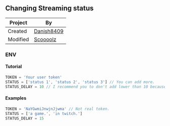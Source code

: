 ## Changing Streaming status

| Project | By |
| --- | --- |
| Created | [Danish8409](https://github.com/Danish8409) |
| Modified | [Scoooolz](https://github.com/Scoooolz) |

### ENV
#### Tutorial
```js
TOKEN = 'Your user token'
STATUS = ['status 1', 'status 2', 'status 3'] // You can add more.
STATUS_DELAY = 10 // I recommend you to don't add lower than 10 because you can get banned.
```

#### Examples
```js
TOKEN = 'NaYGwmiJnwjnJjwma' // Not real token.
STATUS = ['a game.', 'in twitch.']
STATUS_DELAY = 15
```
